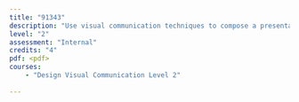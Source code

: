 ```yaml
---
title: "91343"
description: "Use visual communication techniques to compose a presentation of a design"
level: "2"
assessment: "Internal"
credits: "4"
pdf: <pdf>
courses:
    - "Design Visual Communication Level 2"
    
---
```

